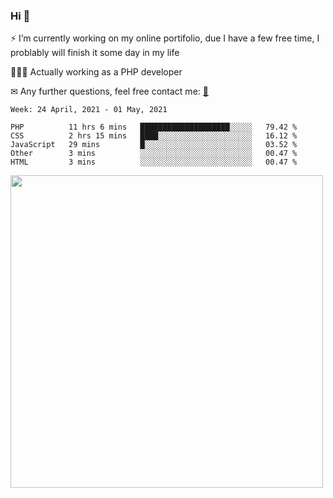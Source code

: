### Hi 👋

⚡ I’m currently working on my online portifolio, due I have a few free time, I problably will finish it some day in my life

👨🏽‍💻 Actually working as a PHP developer

✉ Any further questions, feel free contact me: <a href="mailto:contato@gustavocruz.dev.br"> 📩 </a>


<!--START_SECTION:waka-->
```text
Week: 24 April, 2021 - 01 May, 2021

PHP          11 hrs 6 mins   ████████████████████░░░░░   79.42 % 
CSS          2 hrs 15 mins   ████░░░░░░░░░░░░░░░░░░░░░   16.12 % 
JavaScript   29 mins         █░░░░░░░░░░░░░░░░░░░░░░░░   03.52 % 
Other        3 mins          ░░░░░░░░░░░░░░░░░░░░░░░░░   00.47 % 
HTML         3 mins          ░░░░░░░░░░░░░░░░░░░░░░░░░   00.47 % 
```
<!--END_SECTION:waka-->

<!--[![time tracker](https://wakatime.com/badge/github/Gusttavohsc/gusttavohsc.svg)](https://wakatime.com/badge/github/Gusttavohsc/gusttavohsc) -->
<a href="https://wakatime.com"><img src="https://wakatime.com/share/@gusttavohsc/ac0aff10-528e-4ee7-a951-706173a8130f.png" width="500px"/></a>

<!--
**Gusttavohsc/gusttavohsc** is a ✨ _special_ ✨ repository because its `README.md` (this file) appears on your GitHub profile.

Here are some ideas to get you started:

🔭 I’m currently working on my online portifolio, due I have a few free time, I problably will finish it until january
🌱 I’m currently learning Front-end
- 👯 I’m looking to collaborate on ...
- 🤔 I’m looking for help with ...
- 💬 Ask me about ...
- 📫 How to reach me: ...
- 😄 Pronouns: ...
- ⚡ Fun fact: ...
-->
